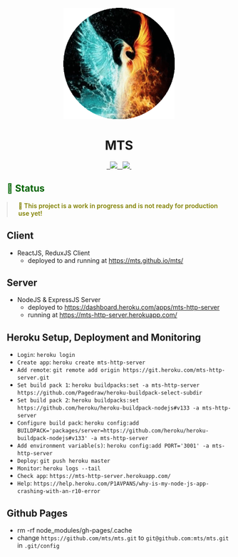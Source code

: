 <p align="center">
  <img width="250px" height="250px" src=".docs/image/logo.jpg">
</p>

<h1 align="center">MTS</h1>

<p align="center">
  <a aria-label="npm package" href="https://www.npmjs.com/package/mts-client">
    <img alt="" src="https://img.shields.io/npm/v/mts-client.svg">
  </a>

  <a aria-label="travis build" href="https://travis-ci.org/mts/mts">
    <img alt="" src="https://img.shields.io/travis/mts/mts.svg?logo=travis">
  </a>

  <a href="https://codecov.io/gh/mts/mts">
    <img src="https://codecov.io/gh/mts/mts/branch/master/graph/badge.svg" />
  </a>

  <a aria-label="downloads" href="http://npm-stat.com/charts.html?package=mts-client&from=2018-10-13">
    <img alt="" src="https://img.shields.io/npm/dm/mts-client.svg">
  </a>

  <a aria-label="last commit" href="https://github.com/mts/mts/commits/master">
    <img alt="" src="https://img.shields.io/github/last-commit/mts/mts.svg">
  </a>

  <a aria-label="contributors graph" href="https://github.com/mts/mts/graphs/contributors">
    <img src="https://img.shields.io/github/contributors/mts/mts.svg">
  </a>

  <a aria-label="license" href="https://github.com/mts/mts/blob/master/LICENSE">
    <img src="https://img.shields.io/github/license/mts/mts.svg" alt="">
  </a>
</p>

<h2 style="color: #006400;">🗿 Status</h2>

<blockquote style="margin: 0; padding: 0 24px; color: olive; font-weight: 600; font-size:1em">🦋 This project is a work in progress and is not ready for production use yet!</blockquote>

## Client

- ReactJS, ReduxJS Client
  - deployed to and running at https://mts.github.io/mts/

## Server

- NodeJS & ExpressJS Server
  - deployed to https://dashboard.heroku.com/apps/mts-http-server
  - running at https://mts-http-server.herokuapp.com/

## Heroku Setup, Deployment and Monitoring

- `Login`: `heroku login`
- `Create app`: `heroku create mts-http-server`
- `Add remote`: `git remote add origin https://git.heroku.com/mts-http-server.git`
- `Set build pack 1`: `heroku buildpacks:set -a mts-http-server https://github.com/Pagedraw/heroku-buildpack-select-subdir`
- `Set build pack 2`: `heroku buildpacks:set https://github.com/heroku/heroku-buildpack-nodejs#v133 -a mts-http-server`
- `Configure build pack`: `heroku config:add BUILDPACK='packages/server=https://github.com/heroku/heroku-buildpack-nodejs#v133' -a mts-http-server`
- `Add environment variable(s)`: `heroku config:add PORT='3001' -a mts-http-server`
- `Deploy`: `git push heroku master`
- `Monitor`: `heroku logs --tail`
- `Check app`: `https://mts-http-server.herokuapp.com/`
- `Help`: `https://help.heroku.com/P1AVPANS/why-is-my-node-js-app-crashing-with-an-r10-error`

## Github Pages

- rm -rf node_modules/gh-pages/.cache
- change `https://github.com/mts/mts.git` to `git@github.com:mts/mts.git` in `.git/config`
